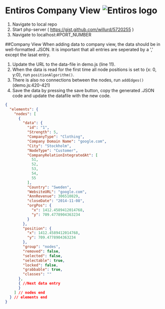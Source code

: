 # Entiros Company View ![Entiros logo](http://www.entiros.se/sites/all/themes/entiros/logo.png "Entiros")


1. Navigate to local repo
2. Start php-server ( https://gist.github.com/willurd/5720255 )
3. Navigate to localhost:#PORT_NUMBER


##Company View
When adding data to company view, the data should be in well-formatted .JSON. It is important that all entries are seperated by a ',' except the lasat entry.

1. Update the URL to the data-file in demo.js (line 11).
2. When the data is read for the first time all node positions is set to {x: 0, y:0}, run ```positionAlgorithm()```.
3. There is also no connections between the nodes, run ```addEdges()``` (demo.js:420-421)
4. Save the data by pressing the save button, copy the generated .JSON code and update the datafile with the new code.

```JSON
{
  "elements": {
    "nodes": [
      {
        "data": {
          "id": "1",
          "Strength": 5,
          "CompanyType": "Clothing",
          "Company Domain Name": "google.com",
          "City": "Stockholm",
          "NodeType": "Customer",
          "CompanyRelationIntegratedAt": [
            51,
            52,
            53,
            54,
            55
          ],
          "Country": "Sweden",
          "WebsiteURL": "google.com",
          "AnnRevenue": 306510829,
          "closeDate": "2014-11-08",
          "orgPos": {
            "x": 1412.4589412014768,
            "y": 709.4778904363234
          }
        },
        "position": {
          "x": 1412.4589412014768,
          "y": 709.4778904363234
        },
        "group": "nodes",
        "removed": false,
        "selected": false,
        "selectable": true,
        "locked": false,
        "grabbable": true,
        "classes": ""
      },
      { //Next data entry
      }
    ] // nodes end 
  } // elements end
}
```


